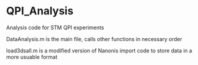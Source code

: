 # QPI_Analysis
Analysis code for STM QPI experiments

DataAnalysis.m is the main file, calls other functions in necessary order

load3dsall.m is a modified version of Nanonis import code to store data in a more usuable format
